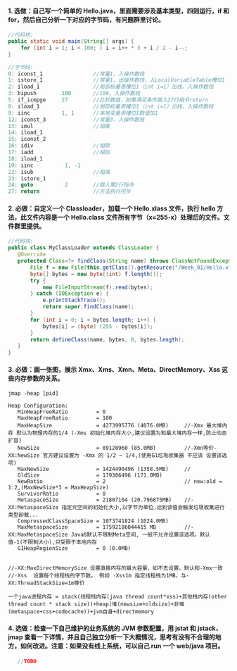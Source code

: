 

#### 1. 选做：自己写一个简单的 Hello.java，里面需要涉及基本类型，四则运行，if 和 for，然后自己分析一下对应的字节码，有问题群里讨论。
     
    
 ```java
//代码块:
public static void main(String[] args) {
     for (int i = 1; i < 100; ) i = i++ * 3 + i / 2 - i--;
}

//字节码:
0: iconst_1                //常量1，入操作数栈
1: istore_1                //常量1，出操作数栈，入LocalVariableTable槽位1
2: iload_1                 //局部标量表槽位1（int i=1）出栈，入操作数栈
3: bipush        100       //100，入操作数栈
5: if_icmpge     27        //比较数值，如果满足条件跳入27行指令return
8: iload_1                 //局部标量表槽位1（int i=1）出栈，入操作数栈
9: iinc          1, 1      //本地变量表槽位1数值加1
12: iconst_3               //常量3，入操作数栈
13: imul                   //相乘
14: iload_1                
15: iconst_2               
16: idiv                   //相除
17: iadd                   //相加
18: iload_1
19: iinc          1, -1    
22: isub                   //相减
23: istore_1               
24: goto          2        //跳入第2行指令
27: return                 //方法执行完毕
```

#### 2. 必做：自定义一个 Classloader，加载一个 Hello.xlass 文件，执行 hello 方法，此文件内容是一个 Hello.class 文件所有字节（x=255-x）处理后的文件。文件群里提供。

 ```java
//代码块:
public class MyClassLoader extends ClassLoader {
    @Override
    protected Class<?> findClass(String name) throws ClassNotFoundException {
        File f = new File(this.getClass().getResource("/Week_01/Hello.xlass").getPath());
        byte[] bytes = new byte[(int) f.length()];
        try {
            new FileInputStream(f).read(bytes);
        } catch (IOException e) {
            e.printStackTrace();
            return super.findClass(name);
        }
        for (int i = 0; i < bytes.length; i++) {
            bytes[i] = (byte) (255 - bytes[i]);
        }
        return defineClass(name, bytes, 0, bytes.length);
    }
}
```

#### 3. 必做：画一张图，展示 Xmx、Xms、Xmn、Meta、DirectMemory、Xss 这些内存参数的关系。
    
    jmap -heap [pid]
    
    Heap Configuration:
       MinHeapFreeRatio         = 0
       MaxHeapFreeRatio         = 100
       MaxHeapSize              = 4273995776 (4076.0MB)     //-Xmx 最大堆内存 默认为物理内存的1/4 (-Xms 初始化堆内存大小,建议设置为和最大堆内存一样,防止动态扩容)
       NewSize                  = 89128960 (85.0MB)         //-Xmn等价-XX:NewSize 官方建议设置为 -Xmx 的 1/2 ~ 1/4,(使用G1垃圾收集器 不应该 设置该选项)
       MaxNewSize               = 1424490496 (1358.5MB)     //
       OldSize                  = 179306496 (171.0MB)
       NewRatio                 = 2                         // new:old = 1:2,(MaxNewSize*3 = MaxHeapSize)
       SurvivorRatio            = 8
       MetaspaceSize            = 21807104 (20.796875MB)    //-XX:MetaspaceSize 指定元空间的初始化大小,以字节为单位,达到该值会触发垃圾收集进行类型卸载...
       CompressedClassSpaceSize = 1073741824 (1024.0MB)
       MaxMetaspaceSize         = 17592186044415 MB         //-XX:MaxMetaspaceSize Java8默认不限制Meta空间, 一般不允许设置该选项。默认值-1(不限制大小),只受限于本地内存
       G1HeapRegionSize         = 0 (0.0MB)
    
    
    //-XX:MaxDirectMemorySize 设置直接内存的最大容量，如不去设置，默认和-Xmx一致
    //-Xss  设置每个线程栈的字节数。 例如 -Xss1m 指定线程栈为1MB，与-XX:ThreadStackSize=1m等价
    
    一个java进程内存 = stack(线程栈内存(java thread count*xss)+其他栈内存(other thread count * stack size))+heap(堆(newsize+oldsize)+非堆(metaspace+css+codecache))+jvm自身+directmemory
    
    
    
    

#### 4. 选做：检查一下自己维护的业务系统的 JVM 参数配置，用 jstat 和 jstack、jmap 查看一下详情，并且自己独立分析一下大概情况，思考有没有不合理的地方，如何改进。注意：如果没有线上系统，可以自己 run 一个 web/java 项目。
 ```java
    //TODO
```